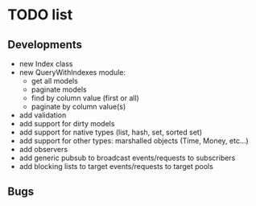 # TODO list #

## Developments ##

  * new Index class
  * new QueryWithIndexes module:
    * get all models
    * paginate models
    * find by column value (first or all)
    * paginate by column value(s)
  * add validation
  * add support for dirty models
  * add support for native types (list, hash, set, sorted set)
  * add support for other types: marshalled objects (Time, Money, etc...)
  * add observers
  * add generic pubsub to broadcast events/requests to subscribers
  * add blocking lists to target events/requests to target pools

## Bugs ##

